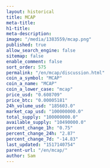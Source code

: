 ```yaml
---
layout: historical
title: MCAP
meta-title: 
h1-title: 
meta-description: 
image: "/media/1383559/mcap.png"
published: true
allow_search_engine: false
sitemap: false
enable_comment: false
sort_order: 575
permalink: "/en/mcap/discussion.html"
coin_a_symbol: "MCAP"
coin_a_name: "MCAP"
coin_a_lower_case: "mcap"
price_usd: "0.608709"
price_btc: "0.00005181"
24h_volume_usd: "185603.0"
market_cap_usd: "100000000.0"
total_supply: "100000000.0"
available_supply: "10490000.0"
percent_change_1h: "0.75"
percent_change_24h: "2.87"
percent_change_7d: "-14.83"
last_updated: "1517140754"
parent-url: "/en/mcap/"
author: Sam
---
```


